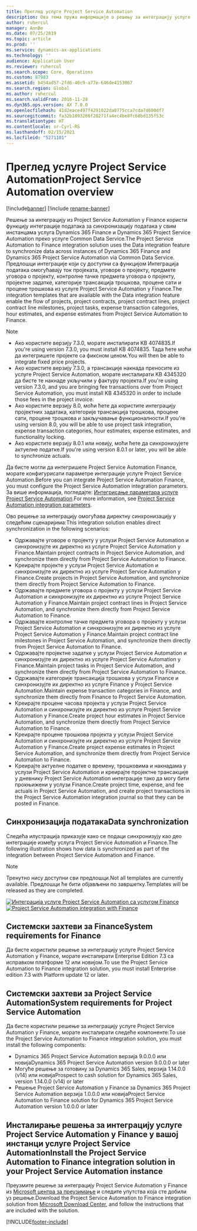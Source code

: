 ```yaml
---
title: Преглед услуге Project Service Automation
description: Ова тема пружа информације о решењу за интеграцију услуге Dynamics 365 Project Service Automation са услугом Dynamics 365 Finance.
author: ruhercul
manager: AnnBe
ms.date: 07/25/2019
ms.topic: article
ms.prod: ''
ms.service: dynamics-ax-applications
ms.technology: ''
audience: Application User
ms.reviewer: ruhercul
ms.search.scope: Core, Operations
ms.custom: 87983
ms.assetid: b454ad57-2fd6-46c9-a77e-646de4153067
ms.search.region: Global
ms.author: ruhercul
ms.search.validFrom: 2016-11-28
ms.dyn365.ops.version: AX 7.0.0
ms.openlocfilehash: 41d2eace497f4291022da0775cca7cda7d600df7
ms.sourcegitcommit: fa32b1893286f20271fa4ec4be8fc68bd135f53c
ms.translationtype: HT
ms.contentlocale: sr-Cyrl-RS
ms.lasthandoff: 02/15/2021
ms.locfileid: "5271101"
---
```

# <a name="project-service-automation-overview"></a><span data-ttu-id="1de36-103">Преглед услуге Project Service Automation</span><span class="sxs-lookup"><span data-stu-id="1de36-103">Project Service Automation overview</span></span>

[!include[banner](../includes/banner.md)]
[!include [rename-banner](~/includes/cc-data-platform-banner.md)]

<span data-ttu-id="1de36-104">Решење за интеграцију из Project Service Automation у Finance користи функцију интеграције података за синхронизацију података у свим инстанцама услуга Dynamics 365 Finance и Dynamics 365 Project Service Automation преко услуге Common Data Service.</span><span class="sxs-lookup"><span data-stu-id="1de36-104">The Project Service Automation to Finance integration solution uses the Data integration feature to synchronize data across instances of Dynamics 365 Finance and Dynamics 365 Project Service Automation via Common Data Service.</span></span> <span data-ttu-id="1de36-105">Предлошци интеграције који су доступни са функцијом Интеграција података омогућавају ток пројеката, уговоре о пројекту, предмете уговора о пројекту, контролне тачке предмета уговора о пројекту, пројектне задатке, категорије трансакција трошкова, процене сати и процене трошкова из услуге Project Service Automation у Finance.</span><span class="sxs-lookup"><span data-stu-id="1de36-105">The integration templates that are available with the Data integration feature enable the flow of projects, project contracts, project contract lines, project contract line milestones, project tasks, expense transaction categories, hour estimates, and expense estimates from Project Service Automation to Finance.</span></span>

> [!NOTE]
> - <span data-ttu-id="1de36-106">Ако користите верзију 7.3.0, морате инсталирати KB 4074835.</span><span class="sxs-lookup"><span data-stu-id="1de36-106">If you're using version 7.3.0, you must install KB 4074835.</span></span> <span data-ttu-id="1de36-107">Тада ћете моћи да интегришете пројекте са фиксном ценом.</span><span class="sxs-lookup"><span data-stu-id="1de36-107">You will then be able to integrate fixed price projects.</span></span>
> - <span data-ttu-id="1de36-108">Ако користите верзију 7.3.0, а трансакције накнада преносите из услуге Project Service Automation, морате инсталирати KB 4345320 да бисте те накнаде укључили у фактуру пројекта.</span><span class="sxs-lookup"><span data-stu-id="1de36-108">If you're using version 7.3.0, and you are bringing fee transactions over from Project Service Automation, you must install KB 4345320 in order to include those fees in the project invoice.</span></span>
> - <span data-ttu-id="1de36-109">Ако користите верзију 8.0, моћи ћете да користите интеграцију пројектних задатака, категорије трансакција трошкова, процене сати, процене трошкова и закључавање функционалности.</span><span class="sxs-lookup"><span data-stu-id="1de36-109">If you're using version 8.0, you will be able to use project task integration, expense transaction categories, hour estimates, expense estimates, and functionality locking.</span></span>
> - <span data-ttu-id="1de36-110">Ако користите верзију 8.0.1 или новију, моћи ћете да синхронизујете актуелне податке.</span><span class="sxs-lookup"><span data-stu-id="1de36-110">If you're using version 8.0.1 or later, you will be able to synchronize actuals.</span></span>

<span data-ttu-id="1de36-111">Да бисте могли да интегришете Project Service Automation Finance, морате конфигурисати параметре интеграције услуге Project Service Automation.</span><span class="sxs-lookup"><span data-stu-id="1de36-111">Before you can integrate Project Service Automation Finance, you must configure the Project Service Automation integration parameters.</span></span> <span data-ttu-id="1de36-112">За више информација, погледајте: [Интегрисање параметара услуге Project Service Automation](PSA-parameters.md).</span><span class="sxs-lookup"><span data-stu-id="1de36-112">For more information, see [Project Service Automation integration parameters](PSA-parameters.md).</span></span>

<span data-ttu-id="1de36-113">Ово решење за интеграцију омогућава директну синхронизацију у следећим сценаријима:</span><span class="sxs-lookup"><span data-stu-id="1de36-113">This integration solution enables direct synchronization in the following scenarios:</span></span>

- <span data-ttu-id="1de36-114">Одржавајте уговоре о пројекту у услузи Project Service Automation и синхронизујте их директно из услуге Project Service Automation у Finance.</span><span class="sxs-lookup"><span data-stu-id="1de36-114">Maintain project contracts in Project Service Automation, and synchronize them directly from Project Service Automation to Finance.</span></span>
- <span data-ttu-id="1de36-115">Креирајте пројекте у услузи Project Service Automation и синхронизујте их директно из услуге Project Service Automation у Finance.</span><span class="sxs-lookup"><span data-stu-id="1de36-115">Create projects in Project Service Automation, and synchronize them directly from Project Service Automation to Finance.</span></span>
- <span data-ttu-id="1de36-116">Одржавајте предмете уговора о пројекту у услузи Project Service Automation и синхронизујте их директно из услуге Project Service Automation у Finance.</span><span class="sxs-lookup"><span data-stu-id="1de36-116">Maintain project contract lines in Project Service Automation, and synchronize them directly from Project Service Automation to Finance.</span></span>
- <span data-ttu-id="1de36-117">Одржавајте контролне тачке предмета уговора о пројекту у услузи Project Service Automation и синхронизујте их директно из услуге Project Service Automation у Finance.</span><span class="sxs-lookup"><span data-stu-id="1de36-117">Maintain project contract line milestones in Project Service Automation, and synchronize them directly from Project Service Automation to Finance.</span></span>
- <span data-ttu-id="1de36-118">Одржавајте пројектне задатке у услузи Project Service Automation и синхронизујте их директно из услуге Project Service Automation у Finance.</span><span class="sxs-lookup"><span data-stu-id="1de36-118">Maintain project tasks in Project Service Automation, and synchronize them directly from Project Service Automation to Finance.</span></span>
- <span data-ttu-id="1de36-119">Одржавајте категорије трансакција трошкова у услузи Finance и синхронизујте их директно из услуге Finance у Project Service Automation.</span><span class="sxs-lookup"><span data-stu-id="1de36-119">Maintain expense transaction categories in Finance, and synchronize them directly from Finance to Project Service Automation.</span></span>
- <span data-ttu-id="1de36-120">Креирајте процене часова пројекта у услузи Project Service Automation и синхронизујте их директно из услуге Project Service Automation у Finance.</span><span class="sxs-lookup"><span data-stu-id="1de36-120">Create project hour estimates in Project Service Automation, and synchronize them directly from Project Service Automation to Finance.</span></span>
- <span data-ttu-id="1de36-121">Креирајте процене трошкова пројекта у услузи Project Service Automation и синхронизујте их директно из услуге Project Service Automation у Finance.</span><span class="sxs-lookup"><span data-stu-id="1de36-121">Create project expense estimates in Project Service Automation, and synchronize them directly from Project Service Automation to Finance.</span></span>
- <span data-ttu-id="1de36-122">Креирајте актуелне податке о времену, трошковима и накнадама у услузи Project Service Automation и креирајте пројектне трансакције у дневнику Project Service Automation интеграције тако да могу бити прокњижени у услузи Finance.</span><span class="sxs-lookup"><span data-stu-id="1de36-122">Create project time, expense, and fee actuals in Project Service Automation, and create project transactions in the Project Service Automation integration journal so that they can be posted in Finance.</span></span>

## <a name="data-synchronization"></a><span data-ttu-id="1de36-123">Синхронизација података</span><span class="sxs-lookup"><span data-stu-id="1de36-123">Data synchronization</span></span>

<span data-ttu-id="1de36-124">Следећа илустрација приказује како се подаци синхронизују као део интеграције између услуга Project Service Automation и Finance.</span><span class="sxs-lookup"><span data-stu-id="1de36-124">The following illustration shows how data is synchronized as part of the integration between Project Service Automation and Finance.</span></span>

> [!NOTE]
> <span data-ttu-id="1de36-125">Тренутно нису доступни сви предлошци.</span><span class="sxs-lookup"><span data-stu-id="1de36-125">Not all templates are currently available.</span></span> <span data-ttu-id="1de36-126">Предлошци ће бити објављени по завршетку.</span><span class="sxs-lookup"><span data-stu-id="1de36-126">Templates will be released as they are completed.</span></span>

<span data-ttu-id="1de36-127">[![Интеграција услуге Project Service Automation са услугом Finance](./media/PSA-integration.png)](./media/PSA-integration.png)</span><span class="sxs-lookup"><span data-stu-id="1de36-127">[![Project Service Automation integration with Finance](./media/PSA-integration.png)](./media/PSA-integration.png)</span></span>

## <a name="system-requirements-for-finance"></a><span data-ttu-id="1de36-128">Системски захтеви за Finance</span><span class="sxs-lookup"><span data-stu-id="1de36-128">System requirements for Finance</span></span>

<span data-ttu-id="1de36-129">Да бисте користили решење за интеграцију услуге Project Service Automation у Finance, морате инсталирати Enterprise Edition 7.3 са исправком платформе 12 или новијом.</span><span class="sxs-lookup"><span data-stu-id="1de36-129">To use the Project Service Automation to Finance integration solution, you must install Enterprise edition 7.3 with Platform update 12 or later.</span></span>

## <a name="system-requirements-for-project-service-automation"></a><span data-ttu-id="1de36-130">Системски захтеви за Project Service Automation</span><span class="sxs-lookup"><span data-stu-id="1de36-130">System requirements for Project Service Automation</span></span>

<span data-ttu-id="1de36-131">Да бисте користили решење за интеграцију услуге Project Service Automation у Finance, морате инсталирати следеће компоненте:</span><span class="sxs-lookup"><span data-stu-id="1de36-131">To use the Project Service Automation to Finance integration solution, you must install the following components:</span></span>

- <span data-ttu-id="1de36-132">Dynamics 365 Project Service Automation верзија 9.0.0.0 или новија</span><span class="sxs-lookup"><span data-stu-id="1de36-132">Dynamics 365 Project Service Automation version 9.0.0.0 or later</span></span>
- <span data-ttu-id="1de36-133">Могуће решење за готовину за Dynamics 365 Sales, верзија 1.14.0.0 (v14) или новија</span><span class="sxs-lookup"><span data-stu-id="1de36-133">Prospect to cash solution for Dynamics 365 Sales, version 1.14.0.0 (v14) or later</span></span>
- <span data-ttu-id="1de36-134">Решење Project Service Automation у Finance за Dynamics 365 Project Service Automation верзија 1.0.0.0 или новија</span><span class="sxs-lookup"><span data-stu-id="1de36-134">Project Service Automation to Finance solution for Dynamics 365 Project Service Automation version 1.0.0.0 or later</span></span>

## <a name="install-the-project-service-automation-to-finance-integration-solution-in-your-project-service-automation-instance"></a><span data-ttu-id="1de36-135">Инсталирање решења за интеграцију услуге Project Service Automation у Finance у вашој инстанци услуге Project Service Automation</span><span class="sxs-lookup"><span data-stu-id="1de36-135">Install the Project Service Automation to Finance integration solution in your Project Service Automation instance</span></span>

<span data-ttu-id="1de36-136">Преузмите решење за интеграцију Project Service Automation у Finance из [Microsoft центра за преузимање](https://www.microsoft.com/download/details.aspx?id=57016) и следите упутства која сте добили уз решење.</span><span class="sxs-lookup"><span data-stu-id="1de36-136">Download the Project Service Automation to Finance integration solution from [Microsoft Download Center](https://www.microsoft.com/download/details.aspx?id=57016), and follow the instructions that are included with the solution.</span></span>


[!INCLUDE[footer-include](../includes/footer-banner.md)]